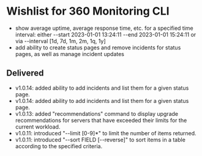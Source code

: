 # Wishlist for 360 Monitoring CLI

* show average uptime, average response time, etc. for a specified time interval: either --start 2023-01-01 13:24:11 --end 2023-01-01 15:24:11 or via --interval [1d, 7d, 1m, 2m, 1q, 1y]
* add ability to create status pages and remove incidents for status pages, as well as manage incident updates

## Delivered

* v1.0.14: added ability to add incidents and list them for a given status page.
* v1.0.14: added ability to add incidents and list them for a given status page.
* v1.0.13: added "recommendations" command to display upgrade recommendations for servers that have exceeded their limits for the current workload.
* v1.0.11: introduced "--limit [0-9]*" to limit the number of items returned.
* v1.0.11: introduced "--sort FIELD [--reverse]" to sort items in a table according to the specified criteria.

